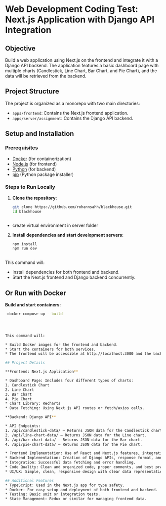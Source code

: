 # Web Development Coding Test: Next.js Application with Django API Integration  
  
## Objective  

Build a web application using Next.js on the frontend and integrate it with a Django API backend. The application features a basic dashboard page with multiple charts (Candlestick, Line Chart, Bar Chart, and Pie Chart), and the data will be retrieved from the backend.  
  
## Project Structure  
  
The project is organized as a monorepo with two main directories:  
  
- `apps/frontend`: Contains the Next.js frontend application.  
- `apps/server/assignment`: Contains the Django API backend.  
  
## Setup and Installation  
  
### Prerequisites  
  
- [Docker](https://www.docker.com/products/docker-desktop) (for containerization)  
- [Node.js](https://nodejs.org/) (for frontend)  
- [Python](https://www.python.org/downloads/) (for backend)  
- [pip](https://pip.pypa.io/en/stable/) (Python package installer)  
  
### Steps to Run Locally  
  
1. **Clone the repository:**  
  
   ```bash
   git clone https://github.com/rohannsahh/blackhouse.git
   cd blackhouse



* create virtual environment in server folder


2. **Install dependencies and start development servers:**     
   ```bash  
   npm install
   npm run dev
  
 This command will:  
   
* Install dependencies for both frontend and backend.  
* Start the Next.js frontend and Django backend concurrently.  
  
## Or Run with Docker  
  
 **Build and start containers:**  
   ```bash  
    docker-compose up --build
  



This command will:  
  
* Build Docker images for the frontend and backend.  
* Start the containers for both services.  
* The frontend will be accessible at http://localhost:3000 and the backend at http://localhost:8000.  
  
## Project Details  
  
 **Frontend: Next.js Application**  
  
 * Dashboard Page: Includes four different types of charts:  
  1. Candlestick Chart  
  2. Line Chart  
  3. Bar Chart  
  4. Pie Chart  
 * Chart Library: Recharts  
 * Data Fetching: Using Next.js API routes or fetch/axios calls.  
  
 **Backend: Django API**  
  
 * API Endpoints:  
 1. /api/candlestick-data/ – Returns JSON data for the Candlestick chart.  
 2. /api/line-chart-data/ – Returns JSON data for the Line chart.  
 3. /api/bar-chart-data/ – Returns JSON data for the Bar chart.  
 4. /api/pie-chart-data/ – Returns JSON data for the Pie chart.  
  
* Frontend Implementation: Use of React and Next.js features, integration of charting libraries, data fetching, and code cleanliness.  
* Backend Implementation: Creation of Django APIs, response format, and API handling.  
* Integration: Successful data fetching and error handling.  
* Code Quality: Clean and organized code, proper comments, and best practices.  
* UI/UX: Simple, clean, responsive design with clear data representation.  
  
## Additional Features  
* TypeScript: Used in the Next.js app for type safety.  
* Docker: For easy setup and deployment of both frontend and backend.  
* Testing: Basic unit or integration tests.  
* State Management: Redux or similar for managing frontend data.  
  
